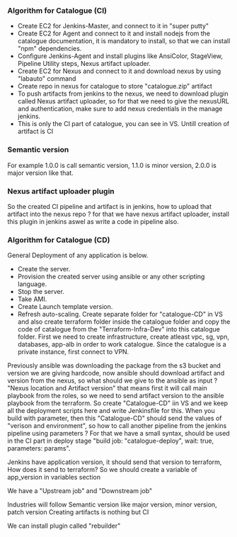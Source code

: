 ### Algorithm for Catalogue (CI)
- Create EC2 for Jenkins-Master, and connect to it in "super putty"
- Create EC2 for Agent and connect to it and install nodejs from the catalogue documentation, it is mandatory
  to install, so that we can install "npm" dependencies.
- Configure Jenkins-Agent and install plugins like AnsiColor, StageView, Pipeline Utility steps, Nexus
  artifact uploader.
- Create EC2 for Nexus and connect to it and download nexus by using "labauto" command
- Create repo in nexus for catalogue to store "catalogue.zip" artifact
- To push artifacts from jenkins to the nexus, we need to download plugin called Nexus artifact uploader, so
  for that we need to give the nexusURL and authentication, make sure to add nexus credentials in the manage
  jenkins.
- This is only the CI part of catalogue, you can see in VS. Untill creation of artifact is CI

### Semantic version
For example 1.0.0 is call semantic version, 1.1.0 is minor version, 2.0.0 is major version like that.

### Nexus artifact uploader plugin
So the created CI pipeline and artifact is in jenkins, how to upload that artifact into the nexus repo ? for that we have nexus artifact uploader, install this plugin in jenkins aswel as write a code in pipeline also.

### Algorithm for Catalogue (CD)
General Deployment of any application is below.
- Create the server.
- Provision the created server using ansible or any other scripting language.
- Stop the server.
- Take AMI.
- Create Launch template version.
- Refresh auto-scaling.
Create separate folder for "catalogue-CD" in VS and also create terraform folder inside the catalogue folder and copy the code of catalogue from the "Terraform-Infra-Dev" into this catalogue folder. First we need to create infrastructure, create atleast vpc, sg, vpn, databases, app-alb in order to work catalogue. Since the catalogue is a private instance, first connect to VPN.

Previously ansible was downloading the package from the s3 bucket and version we are giving hardcode, now ansible should download artifact and version from the nexus, so what should we give to the ansible as input ? "Nexus location and Artifact version" that means first it will call main playbook from the roles, so we need to send artifact version to the ansible playbook from the terraform. So create "Catalogue-CD" iin VS and we keep all the deployment scripts here and write Jenkinsfile for this. When you build with parameter, then this "Catalogue-CD" should send the values of "verison and environment", so how to call another pipeline from the jenkins pipeline using parameters ? For that we have a small syntax, should be used in the CI part in deploy stage "build job: "catalogue-deploy", wait: true, parameters: params".

Jenkins have application version, it should send that version to terraform, How does it send to terraform? So we should create a variable of app_version in variables section

We have a "Upstream job" and "Downstream job"









Industries will follow Semantic version like major version, minor version, patch version
Creating artifacts is nothing but CI

We can install plugin called "rebuilder"
